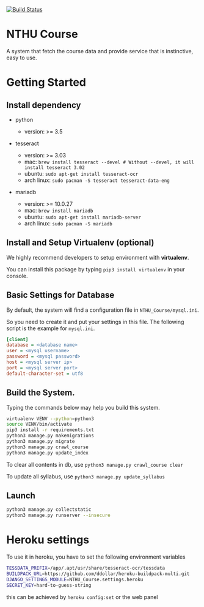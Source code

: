 [![Build Status](https://travis-ci.org/henryyang42/NTHU_Course.svg?branch=master)](https://travis-ci.org/henryyang42/NTHU_Course)
# NTHU Course

A system that fetch the course data and provide service that is instinctive, easy to use.


# Getting Started


## Install dependency

- python
    - version: >= 3.5

- tesseract
    - version: >= 3.03
    - mac: `brew install tesseract --devel # Without --devel, it will install tesseract 3.02`
    - ubuntu: `sudo apt-get install tesseract-ocr`
    - arch linux: `sudo pacman -S tesseract tesseract-data-eng`

- mariadb
    - version: >= 10.0.27
    - mac: `brew install mariadb`
    - ubuntu: `sudo apt-get install mariadb-server`
    - arch linux: `sudo pacman -S mariadb`


## Install and Setup Virtualenv (optional)

We highly recommend developers to setup environment with **virtualenv**.

You can install this package by typing `pip3 install virtualenv` in your console.


## Basic Settings for Database

By default, the system will find a configuration file in `NTHU_Course/mysql.ini`.

So you need to create it and put your settings in this file. The following
 script is the example for `mysql.ini`.

```ini
[client]
database = <database name>
user = <mysql username>
password = <mysql password>
host = <mysql server ip>
port = <mysql server port>
default-character-set = utf8
```


## Build the System.

Typing the commands below may help you build this system.

```bash
virtualenv VENV --python=python3
source VENV/bin/activate
pip3 install -r requirements.txt
python3 manage.py makemigrations
python3 manage.py migrate
python3 manage.py crawl_course
python3 manage.py update_index
```

To clear all contents in db, use ``python3 manage.py crawl_course clear``

To update all syllabus, use ``python3 manage.py update_syllabus``


## Launch

```bash
python3 manage.py collectstatic
python3 manage.py runserver --insecure
```



# Heroku settings
To use it in heroku, you have to set the following environment variables

```bash
TESSDATA_PREFIX=/app/.apt/usr/share/tesseract-ocr/tessdata
BUILDPACK_URL=https://github.com/ddollar/heroku-buildpack-multi.git
DJANGO_SETTINGS_MODULE=NTHU_Course.settings.heroku
SECRET_KEY=hard-to-guess-string
```

this can be achieved by ``heroku config:set`` or the web panel
